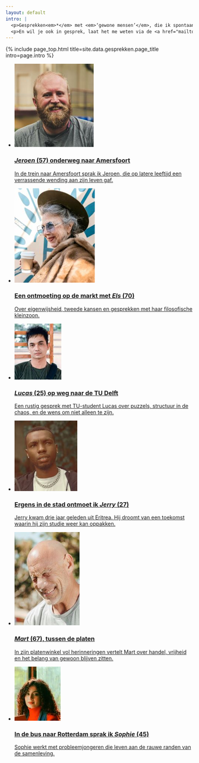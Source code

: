 ```yaml
---
layout: default
intro: |
  <p>Gesprekken<em>*</em> met <em>‘gewone mensen’</em>, die ik spontaan of meer doelbewust tegenkom. Lees ze hier. <p style="font-size:0.8em; transform: skewX(-8deg);"><em>*</em>Namen en omstandigheden en zo zijn nog fictief.</p>
  <p>En wil je ook in gesprek, laat het me weten via de <a href="mailto:unfinishedthoughtz1965@gmail.com" ><em>mail</em></a>.</p>
---
```


{% include page_top.html 
   title=site.data.gesprekken.page_title 
   intro=page.intro 
%}

<div class="custom-section">
  
<ul class="article-list">
  <li>
    <img src="/gesprekken/images/jeroen.JPG" alt="Icon" class="link-icon-gespr">
    <a href="/gesprekken/pages_sub/jeroen"><div class="text">
      <h3><em>Jeroen</em> (57) onderweg naar Amersfoort</h3>
      <p>In de trein naar Amersfoort sprak ik Jeroen, die op latere leeftijd een verrassende wending aan zijn leven gaf.</p>
    </div></a>
  </li>
  <li>
    <img src="/gesprekken/images/els.JPG" alt="Icon" class="link-icon-gespr">
    <a href="/gesprekken/pages_sub/els"><div class="text">
      <h3>Een ontmoeting op de markt met <em>Els</em> (70)</h3>
      <p>Over eigenwijsheid, tweede kansen en gesprekken met haar filosofische kleinzoon.</p>
    </div></a>
  </li>
<li>
  <img src="/gesprekken/images/lucas.JPG" alt="Icon" class="link-icon-gespr">
  <a href="/gesprekken/pages_sub/lucas"><div class="text">
    <h3><em>Lucas</em> (25) op weg naar de TU Delft</h3>
    <p>Een rustig gesprek met TU-student Lucas over puzzels, structuur in de chaos, en de wens om niet alleen te zijn.</p>
  </div></a>
</li>
<li>
  <img src="/gesprekken/images/jerry.JPG" alt="Icon" class="link-icon-gespr">
  <a href="/gesprekken/pages_sub/jerry"><div class="text">
    <h3>Ergens in de stad ontmoet ik <em>Jerry</em> (27)</h3>
    <p>Jerry kwam drie jaar geleden uit Eritrea. Hij droomt van een toekomst waarin hij zijn studie weer kan oppakken.</p>
  </div></a>
</li>
<li>
  <img src="/gesprekken/images/mart.JPG" alt="Icon" class="link-icon-gespr">
  <a href="/gesprekken/pages_sub/mart"><div class="text">
    <h3><em>Mart</em> (67), tussen de platen</h3>
    <p>In zijn platenwinkel vol herinneringen vertelt Mart over handel, vrijheid en het belang van gewoon blijven zitten.</p>
  </div></a>
</li>
<li>
  <img src="/gesprekken/images/sophie.JPG" alt="Icon" class="link-icon-gespr">
  <a href="/gesprekken/pages_sub/sophie"><div class="text">
    <h3>In de bus naar Rotterdam sprak ik <em>Sophie</em> (45)</h3>
    <p>Sophie werkt met probleemjongeren die leven aan de rauwe randen van de samenleving.</p>
  </div></a>
</li>
</ul></div>

